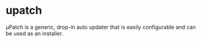# upatch
μPatch is a generic, drop-in auto updater that is easily configurable and can be used as an installer.
